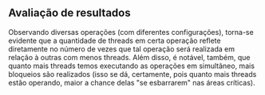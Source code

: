 ## Avaliação de resultados

Observando diversas operações (com diferentes configurações), torna-se evidente que a quantidade de threads em certa operação reflete diretamente no número de vezes que tal operação será realizada em relação à outras com menos threads. Além disso, é notável, também, que quanto mais threads temos executando as operações em simultâneo, mais bloqueios são realizados (isso se dá, certamente, pois quanto mais threads estão operando, maior a chance delas "se esbarrarem" nas áreas críticas).
